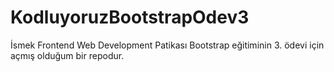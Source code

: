 # KodluyoruzBootstrapOdev3
İsmek Frontend Web Development Patikası Bootstrap eğitiminin 3. ödevi için açmış olduğum bir repodur. 
